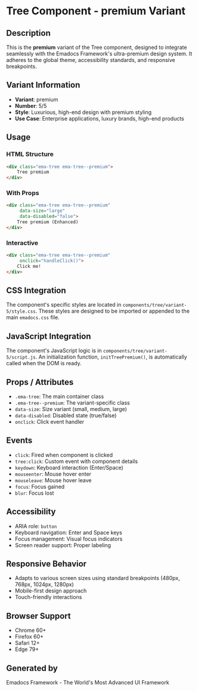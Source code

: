 # Tree Component - premium Variant

## Description
This is the **premium** variant of the Tree component, designed to integrate seamlessly with the Emadocs Framework's ultra-premium design system. It adheres to the global theme, accessibility standards, and responsive breakpoints.

## Variant Information
- **Variant**: premium
- **Number**: 5/5
- **Style**: Luxurious, high-end design with premium styling
- **Use Case**: Enterprise applications, luxury brands, high-end products

## Usage

### HTML Structure
```html
<div class="ema-tree ema-tree--premium">
    Tree premium
</div>
```

### With Props
```html
<div class="ema-tree ema-tree--premium" 
     data-size="large" 
     data-disabled="false">
    Tree premium (Enhanced)
</div>
```

### Interactive
```html
<div class="ema-tree ema-tree--premium" 
     onclick="handleClick()">
    Click me!
</div>
```

## CSS Integration
The component's specific styles are located in `components/tree/variant-5/style.css`. These styles are designed to be imported or appended to the main `emadocs.css` file.

## JavaScript Integration
The component's JavaScript logic is in `components/tree/variant-5/script.js`. An initialization function, `initTreePremium()`, is automatically called when the DOM is ready.

## Props / Attributes
- `.ema-tree`: The main container class
- `.ema-tree--premium`: The variant-specific class
- `data-size`: Size variant (small, medium, large)
- `data-disabled`: Disabled state (true/false)
- `onclick`: Click event handler

## Events
- `click`: Fired when component is clicked
- `tree:click`: Custom event with component details
- `keydown`: Keyboard interaction (Enter/Space)
- `mouseenter`: Mouse hover enter
- `mouseleave`: Mouse hover leave
- `focus`: Focus gained
- `blur`: Focus lost

## Accessibility
- ARIA role: `button`
- Keyboard navigation: Enter and Space keys
- Focus management: Visual focus indicators
- Screen reader support: Proper labeling

## Responsive Behavior
- Adapts to various screen sizes using standard breakpoints (480px, 768px, 1024px, 1280px)
- Mobile-first design approach
- Touch-friendly interactions

## Browser Support
- Chrome 60+
- Firefox 60+
- Safari 12+
- Edge 79+

## Generated by
Emadocs Framework - The World's Most Advanced UI Framework

